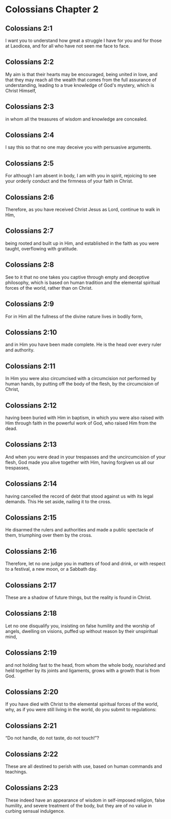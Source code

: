 # Colossians Chapter 2

## Colossians 2:1

I want you to understand how great a struggle I have for you and for those at Laodicea, and for all who have not seen me face to face.

## Colossians 2:2

My aim is that their hearts may be encouraged, being united in love, and that they may reach all the wealth that comes from the full assurance of understanding, leading to a true knowledge of God's mystery, which is Christ Himself,

## Colossians 2:3

in whom all the treasures of wisdom and knowledge are concealed.

## Colossians 2:4

I say this so that no one may deceive you with persuasive arguments.

## Colossians 2:5

For although I am absent in body, I am with you in spirit, rejoicing to see your orderly conduct and the firmness of your faith in Christ.

## Colossians 2:6

Therefore, as you have received Christ Jesus as Lord, continue to walk in Him,

## Colossians 2:7

being rooted and built up in Him, and established in the faith as you were taught, overflowing with gratitude.

## Colossians 2:8

See to it that no one takes you captive through empty and deceptive philosophy, which is based on human tradition and the elemental spiritual forces of the world, rather than on Christ.

## Colossians 2:9

For in Him all the fullness of the divine nature lives in bodily form,

## Colossians 2:10

and in Him you have been made complete. He is the head over every ruler and authority.

## Colossians 2:11

In Him you were also circumcised with a circumcision not performed by human hands, by putting off the body of the flesh, by the circumcision of Christ,

## Colossians 2:12

having been buried with Him in baptism, in which you were also raised with Him through faith in the powerful work of God, who raised Him from the dead.

## Colossians 2:13

And when you were dead in your trespasses and the uncircumcision of your flesh, God made you alive together with Him, having forgiven us all our trespasses,

## Colossians 2:14

having cancelled the record of debt that stood against us with its legal demands. This He set aside, nailing it to the cross.

## Colossians 2:15

He disarmed the rulers and authorities and made a public spectacle of them, triumphing over them by the cross.

## Colossians 2:16

Therefore, let no one judge you in matters of food and drink, or with respect to a festival, a new moon, or a Sabbath day.

## Colossians 2:17

These are a shadow of future things, but the reality is found in Christ.

## Colossians 2:18

Let no one disqualify you, insisting on false humility and the worship of angels, dwelling on visions, puffed up without reason by their unspiritual mind,

## Colossians 2:19

and not holding fast to the head, from whom the whole body, nourished and held together by its joints and ligaments, grows with a growth that is from God.

## Colossians 2:20

If you have died with Christ to the elemental spiritual forces of the world, why, as if you were still living in the world, do you submit to regulations:

## Colossians 2:21

“Do not handle, do not taste, do not touch!”?

## Colossians 2:22

These are all destined to perish with use, based on human commands and teachings.

## Colossians 2:23

These indeed have an appearance of wisdom in self-imposed religion, false humility, and severe treatment of the body, but they are of no value in curbing sensual indulgence.
